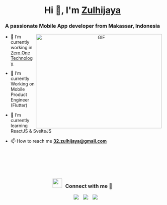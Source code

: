 <!-- Source : https://github.com/100rabhcsmc -->

<h1 align="center">Hi 👋, I'm <a href="https://zulhijaya18.github.io" target="blank">
Zulhijaya</a></h1>
<h3 align="center">A passionate Mobile App developer from Makassar, Indonesia</h3>

<!-- <p align="left"> <img src="https://komarev.com/ghpvc/?username=100rabhcsmc&label=Profile%20views&color=0e75b6&style=flat" alt="100rabhcsmc" /> </p> -->
<!--
<p align="left"> <a href="https://twitter.com/100rabhcsmc" target="blank"><img src="https://img.shields.io/twitter/follow/100rabhcsmc?logo=twitter&style=for-the-badge" alt="100rabhcsmc" /></a> </p> -->

<a target="_blank" align="center">
  <img align="right" top="500" height="300" width="400" alt="GIF" src="https://media.giphy.com/media/SWoSkN6DxTszqIKEqv/giphy.gif">
</a>

- 🔭 I’m currently working in <a href="https://zero-one-group.com/" target="blank">Zero One Technology</a>

- 🌱 I’m currently Working on Mobile Product Engineer (Flutter)

- 🌱 I’m currently learning ReactJS & SvelteJS

- 📫 How to reach me **32.zulhijaya@gmail.com**

<br/>
<br/>
<br/>
<br/>
<h3 align="center" > <img src="https://media.giphy.com/media/iY8CRBdQXODJSCERIr/giphy.gif" width="30" height="30" style="margin-right: 10px;">Connect with me 🤝 </h3>

<p align="center">

<div align="center"  class="icons-social" style="margin-left: 10px;">
    <a style="margin-left: 10px;"  target="_blank" href="https://www.linkedin.com/in/zulhijaya-zulhijaya-07135b229/">
        <img src="https://img.icons8.com/doodle/40/000000/linkedin--v2.png"></a>
    <a style="margin-left: 10px;" target="_blank" href="https://github.com/zulhijaya18">
        <img src="https://img.icons8.com/doodle/40/000000/github--v1.png"></a>
    <a style="margin-left: 10px;" target="_blank" href="https://instagram.com/zul_hijaya">
        <img src="https://img.icons8.com/doodle/40/000000/instagram-new--v2.png"></a>
</div>

</p>